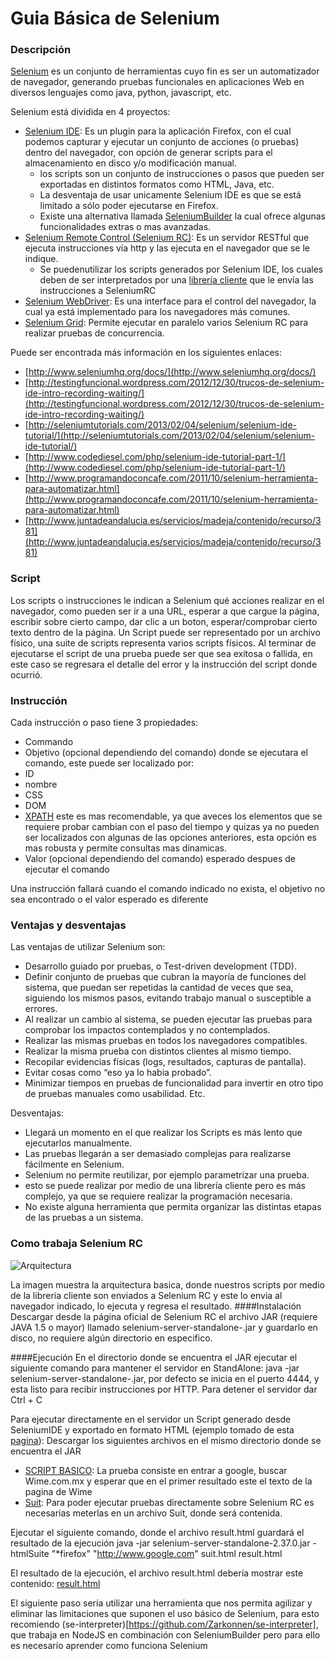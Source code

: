 Guia Básica de Selenium
============

### Descripción
[Selenium](http://www.seleniumhq.org/ "Selenium") es un conjunto de herramientas cuyo fin es ser un automatizador de navegador, generando pruebas funcionales en aplicaciones Web en diversos lenguajes como java, python, javascript, etc.

Selenium está dividida en 4 proyectos:
* [Selenium IDE](http://docs.seleniumhq.org/projects/ide/): Es un plugin para la aplicación Firefox, con el cual podemos capturar y ejecutar un conjunto de acciones (o pruebas) dentro del navegador, con opción de generar scripts para el almacenamiento en disco y/o modificación manual.
  * los scripts son un conjunto de instrucciones o pasos que pueden ser exportadas en distintos formatos como HTML, Java, etc.
  * La desventaja de usar unicamente Selenium IDE es que se está limitado a sólo poder ejecutarse en Firefox.
  * Existe una alternativa llamada [SeleniumBuilder](http://sebuilder.github.io/se-builder/) la cual ofrece algunas funcionalidades extras o mas avanzadas.
* [Selenium Remote Control (Selenium RC)](http://docs.seleniumhq.org/projects/remote-control/): Es un servidor RESTful que ejecuta instrucciones vía http y las ejecuta en el navegador que se le indique.
  * Se puedenutilizar los scripts generados por Selenium IDE, los cuales deben de ser interpretados por una [librería cliente](https://github.com/search?q=selenium+rc&type=Repositories&ref=searchresults) que le envía las instrucciones a SeleniumRC
* [Selenium WebDriver](http://docs.seleniumhq.org/projects/webdriver/): Es una interface para el control del navegador, la cual ya está implementado para los navegadores más comunes.
* [Selenium Grid](http://docs.seleniumhq.org/projects/webdriver/): Permite ejecutar en paralelo varios Selenium RC para realizar pruebas de concurrencia.

Puede ser encontrada más información en los siguientes enlaces:
 * [http://www.seleniumhq.org/docs/](http://www.seleniumhq.org/docs/)
 * [http://testingfuncional.wordpress.com/2012/12/30/trucos-de-selenium-ide-intro-recording-waiting/](http://testingfuncional.wordpress.com/2012/12/30/trucos-de-selenium-ide-intro-recording-waiting/)
 * [http://seleniumtutorials.com/2013/02/04/selenium/selenium-ide-tutorial/](http://seleniumtutorials.com/2013/02/04/selenium/selenium-ide-tutorial/)
 * [http://www.codediesel.com/php/selenium-ide-tutorial-part-1/](http://www.codediesel.com/php/selenium-ide-tutorial-part-1/)
 * [http://www.programandoconcafe.com/2011/10/selenium-herramienta-para-automatizar.html](http://www.programandoconcafe.com/2011/10/selenium-herramienta-para-automatizar.html)
 * [http://www.juntadeandalucia.es/servicios/madeja/contenido/recurso/381](http://www.juntadeandalucia.es/servicios/madeja/contenido/recurso/381)

### Script
Los scripts o instrucciones le indican a Selenium qué acciones realizar en el navegador, como pueden ser ir a una URL, esperar a que cargue la página, escribir sobre cierto campo, dar clic a un boton, esperar/comprobar cierto texto dentro de la página.
Un Script puede ser representado por un archivo físico, una suite de scripts representa varios scripts físicos. Al terminar de ejecutarse el script de una prueba puede ser que sea exitosa o fallida, en este caso se regresara el detalle del error y la instrucción del script donde ocurrió.

### Instrucción
Cada instrucción o paso tiene 3 propiedades:
 * Commando
 * Objetivo (opcional dependiendo del comando) donde se ejecutara el comando, este puede ser localizado por:
  * ID
  * nombre
  * CSS
  * DOM
  * [XPATH](http://www.w3.org/TR/xpath/) este es mas recomendable, ya que aveces los elementos que se requiere probar cambian con el paso del tiempo y quizas ya no pueden ser localizados con algunas de las opciones anteriores, esta opción es mas robusta y permite consultas mas dinamicas.
 * Valor (opcional dependiendo del comando) esperado despues de ejecutar el comando

Una instrucción fallará cuando el comando indicado no exista, el objetivo no sea encontrado o el valor esperado es diferente

### Ventajas y desventajas
Las ventajas de utilizar Selenium son:
 * Desarrollo guiado por pruebas, o Test-driven development (TDD).
 * Definir conjunto de pruebas que cubran la mayoría de funciones del sistema, que puedan ser repetidas la cantidad de veces que sea, siguiendo los mismos pasos, evitando trabajo manual o susceptible a errores.
 * Al realizar un cambio al sistema, se pueden ejecutar las pruebas para comprobar los impactos contemplados y no contemplados.
 * Realizar las mismas pruebas en todos los navegadores compatibles.
 * Realizar la misma prueba con distintos clientes al mismo tiempo.
 * Recopilar evidencias físicas (logs, resultados, capturas de pantalla).
 * Evitar cosas como “eso ya lo habia probado”.
 * Minimizar tiempos en pruebas de funcionalidad para invertir en otro tipo de pruebas manuales como usabilidad.
Etc.

Desventajas:
 * Llegará un momento en el que realizar los Scripts es más lento que ejecutarlos manualmente.
 * Las pruebas llegarán a ser demasiado complejas para realizarse fácilmente en Selenium.
 * Selenium no permite reutilizar, por ejemplo parametrizar una prueba.
  * esto se puede realizar por medio de una librería cliente pero es más complejo, ya que se requiere realizar la programación necesaria.
 * No existe alguna herramienta que permita organizar las distintas etapas de las pruebas a un sistema.

### Como trabaja Selenium RC
![Arquitectura](http://www.seleniumhq.org/docs/_images/chapt5_img01_Architecture_Diagram_Simple.png)

La imagen muestra la arquitectura basica, donde nuestros scripts por medio de la libreria cliente son enviados a Selenium RC y este lo envia al navegador indicado, lo ejecuta y regresa el resultado.
####Instalación
Descargar desde la página oficial de Selenium RC el archivo JAR (requiere JAVA 1.5 o mayor) llamado selenium-server-standalone-<version-number>.jar y guardarlo en disco, no requiere algún directorio en especifico.

####Ejecución
En el directorio donde se encuentra el JAR ejecutar el siguiente comando para mantener el servidor en StandAlone:
java -jar selenium-server-standalone-<version-number>.jar, por defecto se inicia en el puerto 4444, y esta listo para recibir instrucciones por HTTP.
Para detener el servidor dar Ctrl + C

Para ejecutar directamente en el servidor un Script generado desde SeleniumIDE y exportado en formato HTML (ejemplo tomado de esta [pagina](http://www.jadeliquid.com/blogs/2011/running-selenium-tests-from-the-command-line.php)):
Descargar los siguientes archivos en el mismo directorio donde se encuentra el JAR 
 * [SCRIPT BASICO](https://raw.github.com/fdeandao/guiaselenium/master/script_basico.html): La prueba consiste en entrar a google, buscar Wime.com.mx y esperar que en el primer resultado este el texto de la pagina de Wime
 * [Suit](https://raw.github.com/fdeandao/guiaselenium/master/suit.html): Para poder ejecutar pruebas directamente sobre Selenium RC es necesarias meterlas en un archivo Suit, donde será contenida.
 
Ejecutar el siguiente comando, donde el archivo result.html guardará el resultado de la ejecución
java -jar selenium-server-standalone-2.37.0.jar -htmlSuite "*firefox" "http://www.google.com" suit.html result.html

El resultado de la ejecución, el archivo result.html debería mostrar este contenido:
[result.html](http://htmlpreview.github.io/?https://github.com/fdeandao/guiaselenium/blob/master/result.html)

El siguiente paso sería utilizar una herramienta que nos permita agilizar y eliminar las limitaciones que suponen el uso básico de Selenium, para esto recomiendo (se-interpreter)[https://github.com/Zarkonnen/se-interpreter], que trabaja en NodeJS en combinación con SeleniumBuilder pero para ello es necesarío aprender como funciona Selenium
